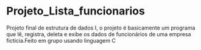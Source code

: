 # Projeto_Lista_funcionarios
Projeto final de estrutura de dados I, o projeto é basicamente um programa que lê, registra, deleta e exibe os dados de funcionários de uma empresa fictícia.Feito em grupo usando linguagem C 
